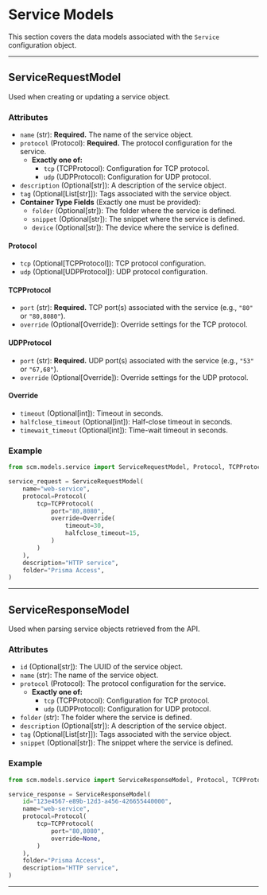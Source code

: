 # Service Models

This section covers the data models associated with the `Service` configuration object.

---

## ServiceRequestModel

Used when creating or updating a service object.

### Attributes

- `name` (str): **Required.** The name of the service object.
- `protocol` (Protocol): **Required.** The protocol configuration for the service.
    - **Exactly one of:**
        - `tcp` (TCPProtocol): Configuration for TCP protocol.
        - `udp` (UDPProtocol): Configuration for UDP protocol.
- `description` (Optional[str]): A description of the service object.
- `tag` (Optional[List[str]]): Tags associated with the service object.
- **Container Type Fields** (Exactly one must be provided):
    - `folder` (Optional[str]): The folder where the service is defined.
    - `snippet` (Optional[str]): The snippet where the service is defined.
    - `device` (Optional[str]): The device where the service is defined.

#### Protocol

- `tcp` (Optional[TCPProtocol]): TCP protocol configuration.
- `udp` (Optional[UDPProtocol]): UDP protocol configuration.

#### TCPProtocol

- `port` (str): **Required.** TCP port(s) associated with the service (e.g., `"80"` or `"80,8080"`).
- `override` (Optional[Override]): Override settings for the TCP protocol.

#### UDPProtocol

- `port` (str): **Required.** UDP port(s) associated with the service (e.g., `"53"` or `"67,68"`).
- `override` (Optional[Override]): Override settings for the UDP protocol.

#### Override

- `timeout` (Optional[int]): Timeout in seconds.
- `halfclose_timeout` (Optional[int]): Half-close timeout in seconds.
- `timewait_timeout` (Optional[int]): Time-wait timeout in seconds.

### Example

```python
from scm.models.service import ServiceRequestModel, Protocol, TCPProtocol, Override

service_request = ServiceRequestModel(
    name="web-service",
    protocol=Protocol(
        tcp=TCPProtocol(
            port="80,8080",
            override=Override(
                timeout=30,
                halfclose_timeout=15,
            )
        )
    ),
    description="HTTP service",
    folder="Prisma Access",
)
```

---

## ServiceResponseModel

Used when parsing service objects retrieved from the API.

### Attributes

- `id` (Optional[str]): The UUID of the service object.
- `name` (str): The name of the service object.
- `protocol` (Protocol): The protocol configuration for the service.
    - **Exactly one of:**
        - `tcp` (TCPProtocol): Configuration for TCP protocol.
        - `udp` (UDPProtocol): Configuration for UDP protocol.
- `folder` (str): The folder where the service is defined.
- `description` (Optional[str]): A description of the service object.
- `tag` (Optional[List[str]]): Tags associated with the service object.
- `snippet` (Optional[str]): The snippet where the service is defined.

### Example

```python
from scm.models.service import ServiceResponseModel, Protocol, TCPProtocol

service_response = ServiceResponseModel(
    id="123e4567-e89b-12d3-a456-426655440000",
    name="web-service",
    protocol=Protocol(
        tcp=TCPProtocol(
            port="80,8080",
            override=None,
        )
    ),
    folder="Prisma Access",
    description="HTTP service",
)
```

---
